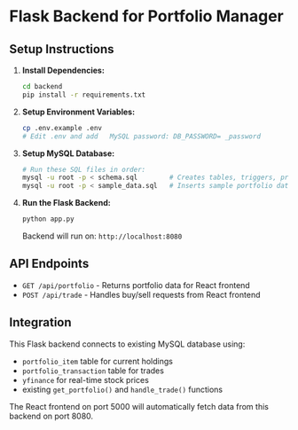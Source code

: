 # Flask Backend for Portfolio Manager

## Setup Instructions

1. **Install Dependencies:**
   ```bash
   cd backend
   pip install -r requirements.txt
   ```

2. **Setup Environment Variables:**
   ```bash
   cp .env.example .env
   # Edit .env and add   MySQL password: DB_PASSWORD= _password
   ```

3. **Setup MySQL Database:**
   ```bash
   # Run these SQL files in order:
   mysql -u root -p < schema.sql        # Creates tables, triggers, procedures
   mysql -u root -p < sample_data.sql   # Inserts sample portfolio data
   ```

4. **Run the Flask Backend:**
   ```bash
   python app.py
   ```
   Backend will run on: `http://localhost:8080`

## API Endpoints

- `GET /api/portfolio` - Returns portfolio data for React frontend
- `POST /api/trade` - Handles buy/sell requests from React frontend

## Integration

This Flask backend connects to   existing MySQL database using:
- `portfolio_item` table for current holdings
- `portfolio_transaction` table for trades
- `yfinance` for real-time stock prices
-   existing `get_portfolio()` and `handle_trade()` functions

The React frontend on port 5000 will automatically fetch data from this backend on port 8080.